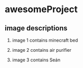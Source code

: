 # awesomeProject

## image descriptions

1. image 1 contains minecraft bed

2. image 2 contains air purifier

3. image 3 contains Seán
